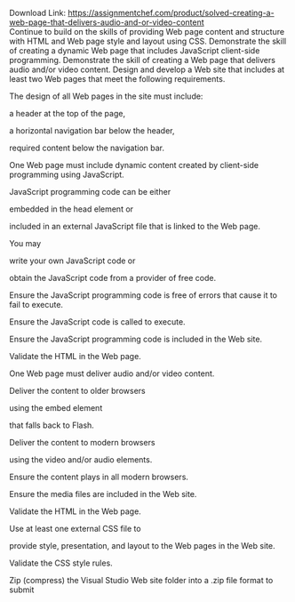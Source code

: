 Download Link: https://assignmentchef.com/product/solved-creating-a-web-page-that-delivers-audio-and-or-video-content
<br>
Continue to build on the skills of providing Web page content and structure with HTML and Web page style and layout using CSS. Demonstrate the skill of creating a dynamic Web page that includes JavaScript client-side programming. Demonstrate the skill of creating a Web page that delivers audio and/or video content. Design and develop a Web site that includes at least two Web pages that meet the following requirements.

The design of all Web pages in the site must include:

a header at the top of the page,

a horizontal navigation bar below the header,

required content below the navigation bar.

One Web page must include dynamic content created by client-side programming using JavaScript.

JavaScript programming code can be either

embedded in the head element or

included in an external JavaScript file that is linked to the Web page.

You may

write your own JavaScript code or

obtain the JavaScript code from a provider of free code.

Ensure the JavaScript programming code is free of errors that cause it to fail to execute.

Ensure the JavaScript code is called to execute.

Ensure the JavaScript programming code is included in the Web site.

Validate the HTML in the Web page.

One Web page must deliver audio and/or video content.

Deliver the content to older browsers

using the embed element

that falls back to Flash.

Deliver the content to modern browsers

using the video and/or audio elements.

Ensure the content plays in all modern browsers.

Ensure the media files are included in the Web site.

Validate the HTML in the Web page.

Use at least one external CSS file to

provide style, presentation, and layout to the Web pages in the Web site.

Validate the CSS style rules.

Zip (compress) the Visual Studio Web site folder into a .zip file format to submit